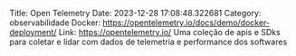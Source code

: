 Title: Open Telemetry
Date: 2023-12-28 17:08:48.322681
Category: observabilidade
Docker: https://opentelemetry.io/docs/demo/docker-deployment/
Link: https://opentelemetry.io/
Uma coleção de apis e SDks para coletar e lidar com dados de telemetria e performance dos softwares
